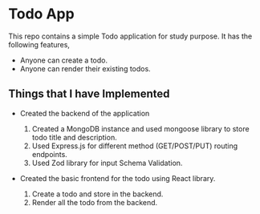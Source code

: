 # Todo App

This repo contains a simple Todo application for study purpose.
It has the following features,

- Anyone can create a todo.
- Anyone can render their existing todos.

## Things that I have Implemented

- Created the backend of the application

  1. Created a MongoDB instance and used mongoose library to store todo title and description.
  2. Used Express.js for different method (GET/POST/PUT) routing endpoints.
  3. Used Zod library for input Schema Validation.

- Created the basic frontend for the todo using React library.
  1. Create a todo and store in the backend.
  2. Render all the todo from the backend.
